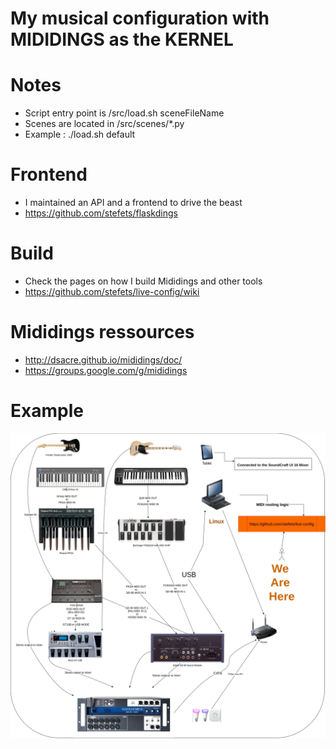 # My musical configuration with MIDIDINGS as the KERNEL

# Notes
* Script entry point is /src/load.sh sceneFileName
* Scenes are located in /src/scenes/*.py
* Example : ./load.sh default

# Frontend
* I maintained an API and a frontend to drive the beast
* https://github.com/stefets/flaskdings

# Build
* Check the pages on how I build Mididings and other tools
* https://github.com/stefets/live-config/wiki

# Mididings ressources
* http://dsacre.github.io/mididings/doc/
* https://groups.google.com/g/mididings

# Example
<img src="/doc/live-config.png" />
